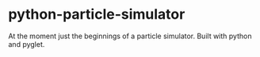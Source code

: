 # python-particle-simulator

At the moment just the beginnings of a particle simulator.
Built with python and pyglet.